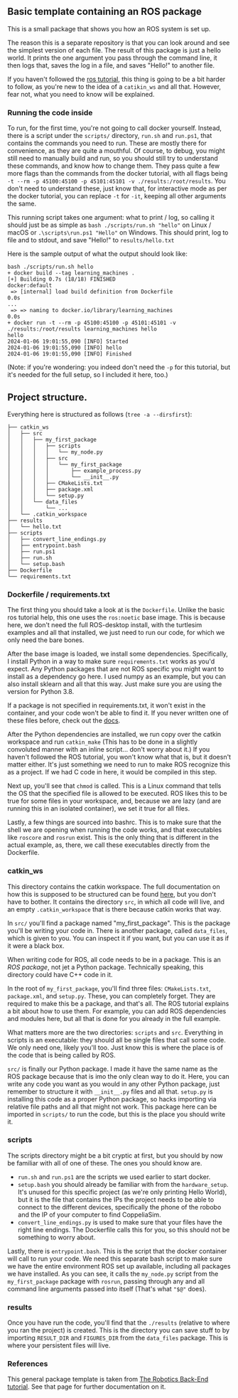 ## Basic template containing an ROS package

This is a small package that shows you how an ROS system is set up.

The reason this is a separate repository is that you can look around and see the simplest version of each file. The result of this package is just a hello world. It prints the one argument you pass through the command line, it then logs that, saves the log in a file, and saves "Hello!" to another file.

If you haven't followed the [ros tutorial](https://github.com/ci-group/learning_machines_robobo/tree/master/examples/ros_tutorial_help), this thing is going to be a bit harder to follow, as you're new to the idea of a `catikin_ws` and all that. However, fear not, what you need to know will be explained.

### Running the code inside

To run, for the first time, you're not going to call docker yourself. Instead, there is a script under the `scripts/` directory, `run.sh` and `run.ps1`, that contains the commands you need to run. These are mostly there for convenience, as they are quite a mouthful. Of course, to debug, you might still need to manually build and run, so you should still try to understand these commands, and know how to change them. They pass quite a few more flags than the commands from the docker tutorial, with all flags being `-t --rm -p 45100:45100 -p 45101:45101 -v ./results:/root/results`. You don't need to understand these, just know that, for interactive mode as per the docker tutorial, you can replace `-t` for `-it`, keeping all other arguments the same.

This running script takes one argument: what to print / log, so calling it should just be as simple as `bash ./scripts/run.sh "hello"` on Linux / macOS or `.\scripts\run.ps1 "Hello"` on Windows. This should print, log to file and to stdout, and save "Hello!" to `results/hello.txt`

Here is the sample output of what the output should look like:

```
bash ./scripts/run.sh hello
+ docker build --tag learning_machines .
[+] Building 0.7s (18/18) FINISHED                        docker:default
 => [internal] load build definition from Dockerfile                0.0s
...
 => => naming to docker.io/library/learning_machines                0.0s
+ docker run -t --rm -p 45100:45100 -p 45101:45101 -v ./results:/root/results learning_machines hello
hello
2024-01-06 19:01:55,090 [INFO] Started
2024-01-06 19:01:55,090 [INFO] hello
2024-01-06 19:01:55,090 [INFO] Finished
```

(Note: if you're wondering: you indeed don't need the `-p` for this tutorial, but it's needed for the full setup, so I included it here, too.)

## Project structure.

Everything here is structured as follows (`tree -a --dirsfirst`):

```
├── catkin_ws
│   ├── src
│   │   ├── my_first_package
│   │   │   ├── scripts
│   │   │   │   └── my_node.py
│   │   │   ├── src
│   │   │   │   └── my_first_package
│   │   │   │       ├── example_process.py
│   │   │   │       └── __init__.py
│   │   │   ├── CMakeLists.txt
│   │   │   ├── package.xml
│   │   │   └── setup.py
│   │   └── data_files
│   │       └── ...
│   └── .catkin_workspace
├── results
│   └── hello.txt
├── scripts
│   ├── convert_line_endings.py
│   ├── entrypoint.bash
│   ├── run.ps1
│   ├── run.sh
│   └── setup.bash
├── Dockerfile
└── requirements.txt
```

### Dockerfile / requirements.txt

The first thing you should take a look at is the `Dockerfile`. Unlike the basic ros tutorial help, this one uses the `ros:noetic` base image. This is because here, we don't need the full ROS-desktop install, with the turtlesim examples and all that installed, we just need to run our code, for which we only need the bare bones.

After the base image is loaded, we install some dependencies. Specifically, I install Python in a way to make sure `requirements.txt` works as you'd expect. Any Python packages that are not ROS specific you might want to install as a dependency go here. I used numpy as an example, but you can also install sklearn and all that this way. Just make sure you are using the version for Python 3.8.

If a package is not specified in requirements.txt, it won't exist in the container, and your code won't be able to find it. If you never written one of these files before, check out the [docs](https://pip.pypa.io/en/stable/reference/requirements-file-format/).

After the Python dependencies are installed, we run copy over the catkin workspace and run `catkin_make` (This has to be done in a slightly convoluted manner with an inline script... don't worry about it.) If you haven't followed the ROS tutorial, you won't know what that is, but it doesn't matter either. It's just something we need to run to make ROS recognize this as a project. If we had C code in here, it would be compiled in this step.

Next up, you'll see that `chmod` is called. This is a Linux command that tells the OS that the specified file is allowed to be executed. ROS likes this to be true for some files in your workspace, and, because we are lazy (and are running this in an isolated container), we set it true for all files.

Lastly, a few things are sourced into bashrc. This is to make sure that the shell we are opening when running the code works, and that executables like `roscore` and `rosrun` exist. This is the only thing that is different in the actual example, as, there, we call these executables directly from the Dockerfile.

### catkin_ws

This directory contains the catkin workspace. The full documentation on how this is supposed to be structured can be found [here](http://wiki.ros.org/catkin/workspaces), but you don't have to bother. It contains the directory `src`, in which all code will live, and an empty `.catkin_workspace` that is there because catkin works that way.

In `src/` you'll find a package named "my_first_package". This is the package you'll be writing your code in. There is another package, called `data_files`, which is given to you. You can inspect it if you want, but you can use it as if it were a black box.

When writing code for ROS, all code needs to be in a package. This is an _ROS package_, not jet a Python package. Technically speaking, this directory could have C++ code in it.

In the root of `my_first_package`, you'll find three files: `CMakeLists.txt`, `package.xml`, and `setup.py`. These, you can completely forget. They are required to make this be a package, and that's all. The ROS tutorial explains a bit about how to use them. For example, you can add ROS dependencies and modules here, but all that is done for you already in the full example.

What matters more are the two directories: `scripts` and `src`. Everything in scripts is an executable: they should all be single files that call some code. We only need one, likely you'll too. Just know this is where the place is of the code that is being called by ROS.

`src/` is finally our Python package. I made it have the same name as the ROS package because that is imo the only clean way to do it. Here, you can write any code you want as you would in any other Python package, just remember to structure it with `__init__.py` files and all that. `setup.py` is installing this code as a proper Python package, so hacks importing via relative file paths and all that might not work. This package here can be imported in `scripts/` to run the code, but this is the place you should write it.

### scripts

The scripts directory might be a bit cryptic at first, but you should by now be familiar with all of one of these. The ones you should know are.

- `run.sh` and `run.ps1` are the scripts we used earlier to start docker.
- `setup.bash` you should already be familiar with from the `hardware_setup`. It's unused for this specific project (as we're only printing Hello World), but it is the file that contains the IPs the project needs to be able to connect to the different devices, specifically the phone of the robobo and the IP of your computer to find CoppeliaSim.
- `convert_line_endings.py` is used to make sure that your files have the right line endings. The Dockerfile calls this for you, so this should not be something to worry about.

Lastly, there is `entrypoint.bash`. This is the script that the docker container will call to run your code. We need this separate bash script to make sure we have the entire environment ROS set up available, including all packages we have installed. As you can see, it calls the `my_node.py` script from the `my_first_package` package with `rosrun`, passing through any and all command line arguments passed into itself (That's what `"$@"` does).

### results

Once you have run the code, you'll find that the `./results` (relative to where you ran the project) is created. This is the directory you can save stuff to by importing `RESULT_DIR` and `FIGURES_DIR` from the `data_files` package. This is where your persistent files will live.

### References

This general package template is taken from [The Robotics Back-End tutorial](https://roboticsbackend.com/ros-import-python-module-from-another-package/). See that page for further documentation on it.
